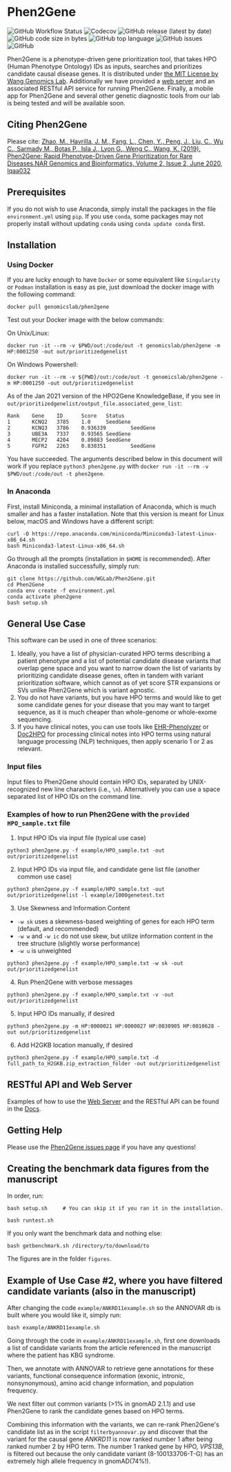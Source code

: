 # Phen2Gene
![GitHub Workflow Status](https://img.shields.io/github/workflow/status/WGLab/Phen2Gene/Test%20Phen2Gene)
![Codecov](https://img.shields.io/codecov/c/github/WGLab/Phen2Gene)
![GitHub release (latest by date)](https://img.shields.io/github/v/release/WGLab/Phen2Gene)
![GitHub code size in bytes](https://img.shields.io/github/languages/code-size/WGLab/Phen2Gene)
![GitHub top language](https://img.shields.io/github/languages/top/WGLab/Phen2Gene)
![GitHub issues](https://img.shields.io/github/issues/WGLab/Phen2Gene)
![GitHub](https://img.shields.io/github/license/WGLab/Phen2Gene)

Phen2Gene is a phenotype-driven gene prioritization tool, that takes HPO (Human Phenotype Ontology) IDs as inputs, searches and prioritizes candidate causal disease genes.  It is distributed under [the MIT License by Wang Genomics Lab](https://wglab.mit-license.org/).  Additionally we have provided a [web server](https://phen2gene.wglab.org) and an associated RESTful API service for running Phen2Gene.  Finally, a mobile app for Phen2Gene and several other genetic diagnostic tools from our lab is being tested and will be available soon.

## Citing Phen2Gene

Please cite:
[Zhao, M., Havrilla, J. M., Fang, L., Chen, Y., Peng, J., Liu, C., Wu C., Sarmady M., Botas P., Isla J., Lyon G., Weng C., Wang, K. (2019). Phen2Gene: Rapid Phenotype-Driven Gene Prioritization for Rare Diseases.NAR Genomics and Bioinformatics, Volume 2, Issue 2, June 2020, lqaa032](https://doi.org/10.1093/nargab/lqaa032)

## Prerequisites

If you do not wish to use Anaconda, simply install the packages in the file `environment.yml` using `pip`.  If you use `conda`, some packages may not properly install without updating `conda` using `conda update conda` first.

## Installation

### Using Docker

If you are lucky enough to have `Docker` or some equivalent like `Singularity` or `Podman` installation is easy as pie, just download the docker image with the following command:

```
docker pull genomicslab/phen2gene
```

Test out your Docker image with the below commands:

On Unix/Linux:

```
docker run -it --rm -v $PWD/out:/code/out -t genomicslab/phen2gene -m HP:0001250 -out out/prioritizedgenelist
```

On Windows Powershell:

```
docker run -it --rm -v ${PWD}/out:/code/out -t genomicslab/phen2gene -m HP:0001250 -out out/prioritizedgenelist
```

As of the Jan 2021 version of the HPO2Gene KnowledgeBase, if you see in `out/prioritizedgenelist/output_file.associated_gene_list`:

```
Rank    Gene    ID      Score   Status
1       KCNQ2   3785    1.0     SeedGene
2       KCNQ3   3786    0.936339        SeedGene
3       UBE3A   7337    0.93565 SeedGene
4       MECP2   4204    0.89883 SeedGene
5       FGFR2   2263    0.830351        SeedGene
```

You have succeeded.  The arguments described below in this document will work if you replace `python3 phen2gene.py` with `docker run -it --rm -v $PWD/out:/code/out -t phen2gene`.

### In Anaconda

First, install Miniconda, a minimal installation of Anaconda, which is much smaller and has a faster installation.
Note that this version is meant for Linux below, macOS and Windows have a different script:

```
curl -O https://repo.anaconda.com/miniconda/Miniconda3-latest-Linux-x86_64.sh
bash Miniconda3-latest-Linux-x86_64.sh
```

Go through all the prompts (installation in `$HOME` is recommended).
After Anaconda is installed successfully, simply run:

```
git clone https://github.com/WGLab/Phen2Gene.git
cd Phen2Gene
conda env create -f environment.yml
conda activate phen2gene
bash setup.sh
```

## General Use Case

This software can be used in one of three scenarios:

1. Ideally, you have a list of physician-curated HPO terms describing a patient phenotype and a list of potential candidate disease variants that overlap gene space and you want to narrow down the list of variants by prioritizing candidate disease genes, often in tandem with variant prioritization software, which cannot as of yet score STR expansions or SVs unlike Phen2Gene which is variant agnostic.
2. You do not have variants, but you have HPO terms and would like to get some candidate genes for your disease that you may want to target sequence, as it is much cheaper than whole-genome or whole-exome sequencing.
3. If you have clinical notes, you can use tools like [EHR-Phenolyzer](https://github.com/WGLab/EHR-Phenolyzer) or [Doc2HPO](https://impact2.dbmi.columbia.edu/doc2hpo/) for processing clinical notes into HPO terms using natural language processing (NLP) techniques, then apply scenario 1 or 2 as relevant.


### Input files
Input files to Phen2Gene should contain HPO IDs, separated by UNIX-recognized new line characters (i.e., `\n`).
Alternatively you can use a space separated list of HPO IDs on the command line.

### Examples of how to run Phen2Gene with the `provided HPO_sample.txt` file

1. Input HPO IDs via input file (typical use case)
```
python3 phen2gene.py -f example/HPO_sample.txt -out out/prioritizedgenelist
```
2. Input HPO IDs via input file, and candidate gene list file (another common use case)
```
python3 phen2gene.py -f example/HPO_sample.txt -out out/prioritizedgenelist -l example/1000genetest.txt
```
3. Use Skewness and Information Content

  * `-w sk` uses a skewness-based weighting of genes for each HPO term (default, and recommended)
  * `-w w` and `-w ic` do not use skew, but utilize information content in the tree structure (slightly worse performance)
  * `-w u` is unweighted

```
python3 phen2gene.py -f example/HPO_sample.txt -w sk -out out/prioritizedgenelist
```
4. Run Phen2Gene with verbose messages
```
python3 phen2gene.py -f example/HPO_sample.txt -v -out out/prioritizedgenelist
```
5. Input HPO IDs manually, if desired
```
python3 phen2gene.py -m HP:0000021 HP:0000027 HP:0030905 HP:0010628 -out out/prioritizedgenelist
```
6. Add H2GKB location manually, if desired
```
python3 phen2gene.py -f example/HPO_sample.txt -d full_path_to_H2GKB.zip_extraction_folder -out out/prioritizedgenelist
```

## RESTful API and Web Server

Examples of how to use the [Web Server](https://phen2gene.wglab.org/) and the RESTful API can be found in the [Docs](https://phen2gene.wglab.org/docs).

## Getting Help

Please use the [Phen2Gene issues page](https://github.com/WGLab/Phen2Gene/issues) if you have any questions!

## Creating the benchmark data figures from the manuscript

In order, run:
```
bash setup.sh     # You can skip it if you ran it in the installation.
```
```
bash runtest.sh
```

If you only want the benchmark data and nothing else:

```
bash getbenchmark.sh /directory/to/download/to
```

The figures are in the folder `figures`.

## Example of Use Case #2, where you have filtered candidate variants (also in the manuscript)

After changing the code `example/ANKRD11example.sh` so the ANNOVAR db is built where you would like it, simply run:

```
bash example/ANKRD11example.sh
```

Going through the code in `example/ANKRD11example.sh`, first one downloads a list of candidate variants from the article referenced in the manuscript where the patient has KBG syndrome.

Then, we annotate with ANNOVAR to retrieve gene annotations for these variants, functional consequence information (exonic, intronic, nonsynonymous), amino acid change information, and population frequency.

We next filter out common variants (>1% in gnomAD 2.1.1) and use Phen2Gene to rank the candidate genes based on HPO terms.

Combining this information with the variants, we can re-rank Phen2Gene's candidate list as in the script `filterbyannovar.py` and discover that the variant for the causal gene _ANKRD11_ is now ranked number 1 after being ranked number 2 by HPO term.  The number 1 ranked gene by HPO, _VPS13B_, is filtered out because the only candidate variant (8-100133706-T-G) has an extremely high allele frequency in gnomAD(74%!).
